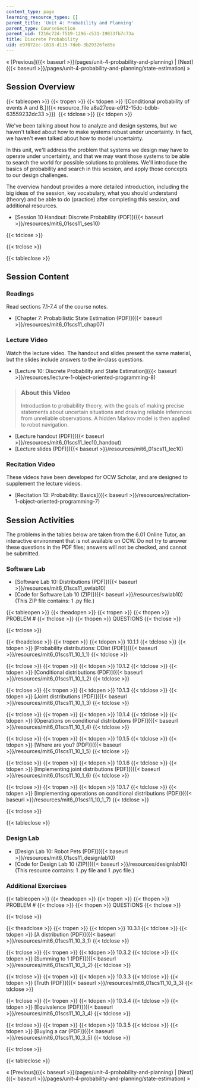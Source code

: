 ```yaml
---
content_type: page
learning_resource_types: []
parent_title: 'Unit 4: Probability and Planning'
parent_type: CourseSection
parent_uid: f216c72d-f519-1296-c531-19833fb7c73a
title: Discrete Probability
uid: e97072ec-1818-d115-7deb-3b29326fe85e
---
```


« [Previous]({{< baseurl >}}/pages/unit-4-probability-and-planning) | [Next]({{< baseurl >}}/pages/unit-4-probability-and-planning/state-estimation) »

Session Overview
----------------

{{< tableopen >}}
{{< tropen >}}
{{< tdopen >}}
![Conditional probability of events A and B.]({{< resource_file a8a27eea-e912-15dc-bdbb-63559232dc33 >}}) 
{{< tdclose >}}
{{< tdopen >}}


We've been talking about how to analyze and design systems, but we haven't talked about how to make systems robust under uncertainty. In fact, we haven't even talked about how to model uncertainty.

In this unit, we'll address the problem that systems we design may have to operate under uncertainty, and that we may want those systems to be able to search the world for possible solutions to problems. We'll introduce the basics of probability and search in this session, and apply those concepts to our design challenges.

The overview handout provides a more detailed introduction, including the big ideas of the session, key vocabulary, what you should understand (theory) and be able to do (practice) after completing this session, and additional resources.

*   [Session 10 Handout: Discrete Probability (PDF)]({{< baseurl >}}/resources/mit6_01scs11_ses10)


{{< tdclose >}}

{{< trclose >}}

{{< tableclose >}}

Session Content
---------------

### Readings

Read sections 7.1-7.4 of the course notes.

*   [Chapter 7: Probabilistic State Estimation (PDF)]({{< baseurl >}}/resources/mit6_01scs11_chap07)

### Lecture Video

Watch the lecture video. The handout and slides present the same material, but the slides include answers to the in-class questions.

*   [Lecture 10: Discrete Probability and State Estimation]({{< baseurl >}}/resources/lecture-1-object-oriented-programming-8)

> ### About this Video
> 
> Introduction to probability theory, with the goals of making precise statements about uncertain situations and drawing reliable inferences from unreliable observations. A hidden Markov model is then applied to robot navigation.

*   [Lecture handout (PDF)]({{< baseurl >}}/resources/mit6_01scs11_lec10_handout)
*   [Lecture slides (PDF)]({{< baseurl >}}/resources/mit6_01scs11_lec10)

### Recitation Video

These videos have been developed for OCW Scholar, and are designed to supplement the lecture videos.

*   [Recitation 13: Probability: Basics]({{< baseurl >}}/resources/recitation-1-object-oriented-programming-7)

Session Activities
------------------

The problems in the tables below are taken from the 6.01 Online Tutor, an interactive environment that is not available on OCW. Do not try to answer these questions in the PDF files; answers will not be checked, and cannot be submitted.

### Software Lab

*   [Software Lab 10: Distributions (PDF)]({{< baseurl >}}/resources/mit6_01scs11_swlab10)
*   [Code for Software Lab 10 (ZIP)]({{< baseurl >}}/resources/swlab10) (This ZIP file contains: 1 .py file.)

{{< tableopen >}}
{{< theadopen >}}
{{< tropen >}}
{{< thopen >}}
PROBLEM #
{{< thclose >}}
{{< thopen >}}
QUESTIONS
{{< thclose >}}

{{< trclose >}}

{{< theadclose >}}
{{< tropen >}}
{{< tdopen >}}
10.1.1
{{< tdclose >}}
{{< tdopen >}}
[Probability distributions: DDist (PDF)]({{< baseurl >}}/resources/mit6_01scs11_10_1_1)
{{< tdclose >}}

{{< trclose >}}
{{< tropen >}}
{{< tdopen >}}
10.1.2
{{< tdclose >}}
{{< tdopen >}}
[Conditional distributions (PDF)]({{< baseurl >}}/resources/mit6_01scs11_10_1_2)
{{< tdclose >}}

{{< trclose >}}
{{< tropen >}}
{{< tdopen >}}
10.1.3
{{< tdclose >}}
{{< tdopen >}}
[Joint distributions (PDF)]({{< baseurl >}}/resources/mit6_01scs11_10_1_3)
{{< tdclose >}}

{{< trclose >}}
{{< tropen >}}
{{< tdopen >}}
10.1.4
{{< tdclose >}}
{{< tdopen >}}
[Operations on conditional distributions (PDF)]({{< baseurl >}}/resources/mit6_01scs11_10_1_4)
{{< tdclose >}}

{{< trclose >}}
{{< tropen >}}
{{< tdopen >}}
10.1.5
{{< tdclose >}}
{{< tdopen >}}
[Where are you? (PDF)]({{< baseurl >}}/resources/mit6_01scs11_10_1_5)
{{< tdclose >}}

{{< trclose >}}
{{< tropen >}}
{{< tdopen >}}
10.1.6
{{< tdclose >}}
{{< tdopen >}}
[Implementing joint distributions (PDF)]({{< baseurl >}}/resources/mit6_01scs11_10_1_6)
{{< tdclose >}}

{{< trclose >}}
{{< tropen >}}
{{< tdopen >}}
10.1.7
{{< tdclose >}}
{{< tdopen >}}
[Implementing operations on conditional distributions (PDF)]({{< baseurl >}}/resources/mit6_01scs11_10_1_7)
{{< tdclose >}}

{{< trclose >}}

{{< tableclose >}}

### Design Lab

*   [Design Lab 10: Robot Pets (PDF)]({{< baseurl >}}/resources/mit6_01scs11_designlab10)
*   [Code for Design Lab 10 (ZIP)]({{< baseurl >}}/resources/designlab10) (This resource contains: 1 .py file and 1 .pyc file.)

### Additional Exercises

{{< tableopen >}}
{{< theadopen >}}
{{< tropen >}}
{{< thopen >}}
PROBLEM #
{{< thclose >}}
{{< thopen >}}
QUESTIONS
{{< thclose >}}

{{< trclose >}}

{{< theadclose >}}
{{< tropen >}}
{{< tdopen >}}
10.3.1
{{< tdclose >}}
{{< tdopen >}}
[A distribution (PDF)]({{< baseurl >}}/resources/mit6_01scs11_10_3_1)
{{< tdclose >}}

{{< trclose >}}
{{< tropen >}}
{{< tdopen >}}
10.3.2
{{< tdclose >}}
{{< tdopen >}}
[Summing to 1 (PDF)]({{< baseurl >}}/resources/mit6_01scs11_10_3_2)
{{< tdclose >}}

{{< trclose >}}
{{< tropen >}}
{{< tdopen >}}
10.3.3
{{< tdclose >}}
{{< tdopen >}}
[Truth (PDF)]({{< baseurl >}}/resources/mit6_01scs11_10_3_3)
{{< tdclose >}}

{{< trclose >}}
{{< tropen >}}
{{< tdopen >}}
10.3.4
{{< tdclose >}}
{{< tdopen >}}
[Equivalence (PDF)]({{< baseurl >}}/resources/mit6_01scs11_10_3_4)
{{< tdclose >}}

{{< trclose >}}
{{< tropen >}}
{{< tdopen >}}
10.3.5
{{< tdclose >}}
{{< tdopen >}}
[Buying a car (PDF)]({{< baseurl >}}/resources/mit6_01scs11_10_3_5)
{{< tdclose >}}

{{< trclose >}}

{{< tableclose >}}

« [Previous]({{< baseurl >}}/pages/unit-4-probability-and-planning) | [Next]({{< baseurl >}}/pages/unit-4-probability-and-planning/state-estimation) »